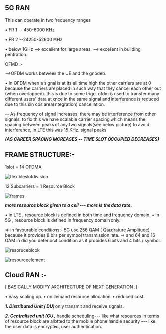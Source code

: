 ## 5G RAN

This can operate in two frequency ranges 

• FR 1 -- 450-6000 KHz

• FR 2 --24250-52600 MHz

• below 1GHz --> excellent for large areas,
             --> excellent in building pentration.
             
OFMD :-

-->OFDM works between the UE and the gnodeb.

• In OFDM when a signal is at its all time high the other carriers are at 0 because the carriers are placed in such way that they cancel each other out (when overlapped). this is due to some trigo. ofdm is used to transfer many different users' data at once in the same signal and interference is reduced due to this sin cos area(integration) cancellation.

-- As frequency of signal increases, there may be interference from other signals, to fix this we have scalable carrier spacing which means the spacing between peaks of any two signals(see below picture) to avoid interference, in LTE this was 15 KHz. signal peaks            

***(AS CAREER SPACING INCREASES -- TIME SLOT OCCUPIED DECREASES)***

## FRAME STRUCTURE:- 

1slot = 14 OFDMA 

![flexibleslotdivision](https://github.com/user-attachments/assets/f46c7275-f851-4b97-a695-8b8f549bdb5b)


12 Subcarriers = 1 Resource Block 


![frames](https://github.com/user-attachments/assets/9bcdc580-306a-4eea-85f1-f2f9f454ef07)

***more resource block given to a cell --- more is the data rate.*** 

• in LTE , resource block is defined in both time and frequency domain. 
• in 5G , resource block is defined in frequency domain only. 

=> in favourable conditions:- 
     5G use 256 QAM ( Qaudrature Amplitude) because it provides 8 bits per symbol transmission        rate.
=> and 64 and 16 QAM in did you deteriorat condition  as it probides 6 bits and 4 bits / symbol.


![resoruceblcok](https://github.com/user-attachments/assets/51f2c910-2d4c-405e-8ae7-4d93f04b2f2b)

![resourceelement](https://github.com/user-attachments/assets/0758cd3f-584c-422b-8cd3-9ae7b8bcdd52)


## Cloud RAN :-
 [ BASICALLY MODIFY ARCHITECTURE OF NEXT GENERATION .]

 • easy scaling up. 
 • on demand resource allocation. 
 • reduced cost.

 ***1. Distributed Unit ( DU)***
     only transmit and receive signals. 

***2. Centralised unit (CU )***
    handle scheduling--- like what resources in terms of resource block are allotted to the                               mobile phone
    handle security --- like the user data is encrypted, user authentication. 











    
    

